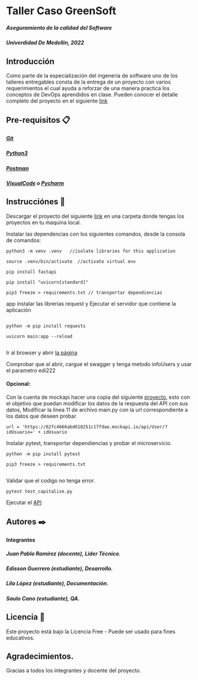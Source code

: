 # Taller Caso GreenSoft
##### Aseguramiento de la calidad del Software
##### Univerdidad De Medellín, 2022

 
 

## Introducción
Como parte de la especialización del ingeneria de software uno de los talleres entregables consta de la entrega de un proyecto con varios requerimientos el cual ayuda a reforzar de una manera practica los conceptos de DevOps aprendidos en clase.  Pueden conocer el detalle completo del proyecto en el siguiente [link](https://docs.google.com/document/d/1i-5brhFVuKGo6tiFcNZxyGDXSMJqeY21GEWE3LqItiA/edit#)


## Pre-requisitos 📋
##### [Git](https://git-scm.com/downloads)
##### [Python3](https://www.python.org/downloads/)
##### [Postman](https://www.postman.com/downloads/)
##### [VisualCode](https://code.visualstudio.com/download) o [Pycharm](https://www.jetbrains.com/es-es/pycharm/download)

## Instrucciónes 🚀

Descargar el proyecto del siguiente [link](https://github.com/ediguerrero/udem-service1) en una carpeta donde tengas los proyectos en tu maquina local.

Instalar las dependencias con los siguientes comandos, desde la consola de comandos:

```
python3 -m venv .venv   //isolate libraries for this application

source .venv/bin/activate  //activate virtual env

pip install fastapi

pip install "uvicorn[standard]"

pip3 freeze > requirements.txt // transportar dependiencias

```

app instalar las librerias request y Ejecutar el servidor que contiene la aplicación

```

python -m pip install requests

uvicorn main:app --reload


```

Ir al browser y abrir [la página](http://localhost:8000/docs)

Comprobar que al abrir, cargue el swagger y tenga metodo infoUsers y usar el parametro edi222


#### Opcional:
Con la cuenta de mockapi hacer una copia del siguiente [proyecto](https://mockapi.io/clone/62fdb4356e617f88dead7817), esto con el objetivo que puedan modificar los datos de la respuesta del API con sus datos, Modificar la linea 11 de archivo main.py con la url correspondiente a los datos que deseen probar.
```
url = 'https://62fc4666abd610251c17fdae.mockapi.io/api/User/?idUsuario=' + idUsuario

```

Instalar pytest, transportar dependiencias y probar el microservicio.

```
python -m pip install pytest

pip3 freeze > requirements.txt


```

Validar que el codigo no tenga error.


```
pytest test_capitalize.py

```

Ejecutar el [API](https://udm-service1.herokuapp.com/infoUsers/edi222)


## Autores ✒️
#### Integrantes
##### Juan Pablo Ramírez (docente), Lider Técnico. 
##### Edisson Guerrero (estudiante), Desarrollo. 
##### Lila López (estudiante), Documentación. 
##### Saulo Cano (estudiante), QA. 

## Licencia 📄
Este proyecto está bajo la Licencia Free - Puede ser usado para fines educativos.

## Agradecimientos.
Gracias a todos los integrantes y docente del proyecto.




